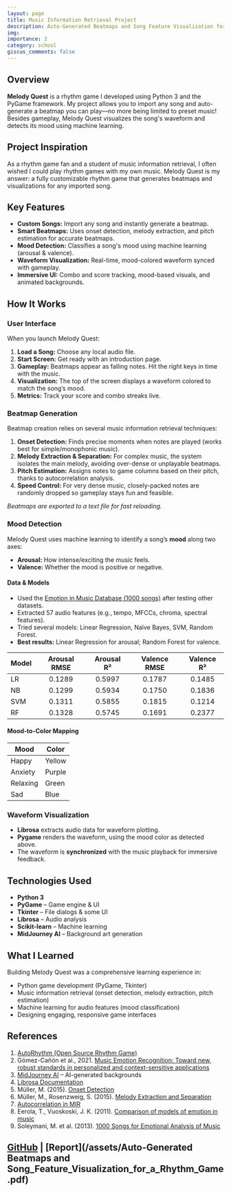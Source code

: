 ```yaml
---
layout: page
title: Music Information Retrieval Project
description: Auto-Generated Beatmaps and Song Feature Visualization for a Rhythm Game
img: 
importance: 2
category: school
giscus_comments: false
---
```


## Overview

**Melody Quest** is a rhythm game I developed using Python 3 and the PyGame framework. My project allows you to import any song and auto-generate a beatmap you can play—no more being limited to preset music! Besides gameplay, Melody Quest visualizes the song's waveform and detects its mood using machine learning.

## Project Inspiration

As a rhythm game fan and a student of music information retrieval, I often wished I could play rhythm games with my own music. Melody Quest is my answer: a fully customizable rhythm game that generates beatmaps and visualizations for any imported song.

## Key Features

- **Custom Songs:** Import any song and instantly generate a beatmap.
- **Smart Beatmaps:** Uses onset detection, melody extraction, and pitch estimation for accurate beatmaps.
- **Mood Detection:** Classifies a song's mood using machine learning (arousal & valence).
- **Waveform Visualization:** Real-time, mood-colored waveform synced with gameplay.
- **Immersive UI:** Combo and score tracking, mood-based visuals, and animated backgrounds.

## How It Works

### User Interface

When you launch Melody Quest:

1. **Load a Song:** Choose any local audio file.
2. **Start Screen:** Get ready with an introduction page.
3. **Gameplay:** Beatmaps appear as falling notes. Hit the right keys in time with the music. 
4. **Visualization:** The top of the screen displays a waveform colored to match the song’s mood.
5. **Metrics:** Track your score and combo streaks live.

### Beatmap Generation

Beatmap creation relies on several music information retrieval techniques:

1. **Onset Detection:** Finds precise moments when notes are played (works best for simple/monophonic music).
2. **Melody Extraction & Separation:** For complex music, the system isolates the main melody, avoiding over-dense or unplayable beatmaps.
3. **Pitch Estimation:** Assigns notes to game columns based on their pitch, thanks to autocorrelation analysis.
4. **Speed Control:** For very dense music, closely-packed notes are randomly dropped so gameplay stays fun and feasible.

*Beatmaps are exported to a text file for fast reloading.*

### Mood Detection

Melody Quest uses machine learning to identify a song’s **mood** along two axes:

- **Arousal:** How intense/exciting the music feels.
- **Valence:** Whether the mood is positive or negative.

#### Data & Models

- Used the [Emotion in Music Database (1000 songs)](https://www.kaggle.com/datasets/mircealex/music-emotions) after testing other datasets.
- Extracted 57 audio features (e.g., tempo, MFCCs, chroma, spectral features).
- Tried several models: Linear Regression, Naïve Bayes, SVM, Random Forest.
- **Best results:** Linear Regression for arousal; Random Forest for valence.

| Model | Arousal RMSE | Arousal R² | Valence RMSE | Valence R² |
|-------|:------------:|:----------:|:------------:|:----------:|
| LR    | 0.1289       | 0.5997     | 0.1787       | 0.1485     |
| NB    | 0.1299       | 0.5934     | 0.1750       | 0.1836     |
| SVM   | 0.1311       | 0.5855     | 0.1815       | 0.1214     |
| RF    | 0.1328       | 0.5745     | 0.1691       | 0.2377     |


#### Mood-to-Color Mapping

| Mood      | Color   |
|-----------|---------|
| Happy     | Yellow  |
| Anxiety   | Purple  |
| Relaxing  | Green   |
| Sad       | Blue    |


### Waveform Visualization

- **Librosa** extracts audio data for waveform plotting.
- **Pygame** renders the waveform, using the mood color as detected above.
- The waveform is **synchronized** with the music playback for immersive feedback.

## Technologies Used

- **Python 3**
- **PyGame** – Game engine & UI
- **Tkinter** – File dialogs & some UI
- **Librosa** – Audio analysis
- **Scikit-learn** – Machine learning
- **MidJourney AI** – Background art generation

## What I Learned

Building Melody Quest was a comprehensive learning experience in:

- Python game development (PyGame, Tkinter)
- Music information retrieval (onset detection, melody extraction, pitch estimation)
- Machine learning for audio features (mood classification)
- Designing engaging, responsive game interfaces

## References

1. [AutoRhythm (Open Source Rhythm Game)](https://github.com/Garlov/AutoRhythm)
2. Gómez-Cañón et al., 2021. [Music Emotion Recognition: Toward new, robust standards in personalized and context-sensitive applications](https://ieeexplore.ieee.org/document/9547282)
3. [MidJourney AI](https://midjourney.com/) – AI-generated backgrounds
4. [Librosa Documentation](https://librosa.org/doc/latest/index.html)
5. Müller, M. (2015). [Onset Detection](https://www.audiolabs-erlangen.de/resources/MIR/FMP/C6/C6S1_OnsetDetection.html)
6. Müller, M., Rosenzweig, S. (2015). [Melody Extraction and Separation](https://www.audiolabs-erlangen.de/resources/MIR/FMP/C8/C8S2_MelodyExtractSep.html)
7. [Autocorrelation in MIR](https://musicinformationretrieval.com/index.html)
8. Eerola, T., Vuoskoski, J. K. (2011). [Comparison of models of emotion in music](https://journals.sagepub.com/doi/10.1177/0305735610362821)
9. Soleymani, M. et al. (2013). [1000 Songs for Emotional Analysis of Music](https://dl.acm.org/doi/10.1145/2506364.2506365)

## [GitHub](https://github.com/tracywong117/Melody-Quest) | [Report](/assets/Auto-Generated Beatmaps and Song_Feature_Visualization_for_a_Rhythm_Game.pdf)